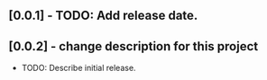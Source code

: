 ## [0.0.1] - TODO: Add release date.
## [0.0.2] - change description for this project
* TODO: Describe initial release.

